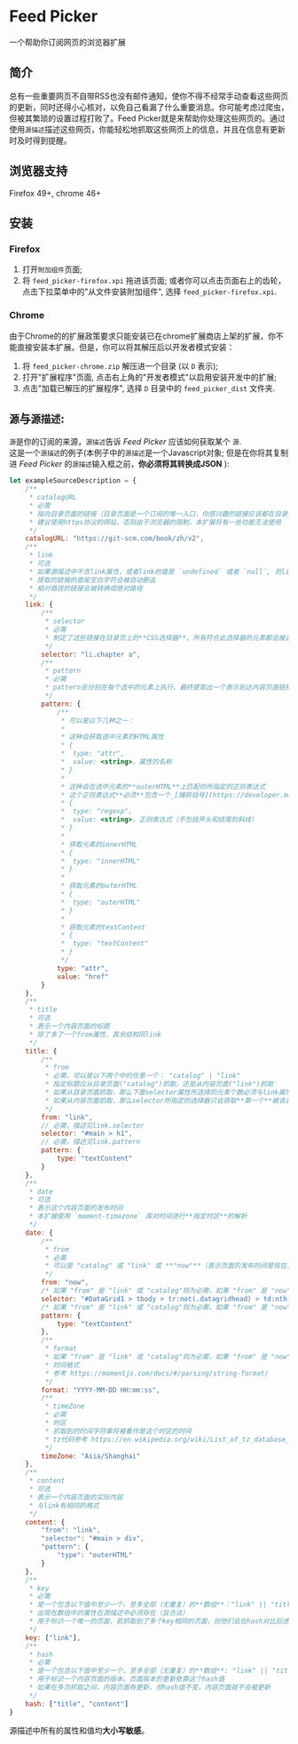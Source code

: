 # Feed Picker
一个帮助你订阅网页的浏览器扩展

## 简介 
总有一些重要网页不自带RSS也没有邮件通知，使你不得不经常手动查看这些网页的更新，同时还得小心核对，以免自己看漏了什么重要消息。你可能考虑过爬虫，但被其繁琐的设置过程打败了。Feed Picker就是来帮助你处理这些网页的。通过使用`源描述`描述这些网页，你能轻松地抓取这些网页上的信息，并且在信息有更新时及时得到提醒。

## 浏览器支持
Firefox 49+, chrome 46+  

## 安装

### Firefox
1. 打开`附加组件`页面;
2. 将 `feed_picker-firefox.xpi` 拖进该页面; 或者你可以点击页面右上的齿轮，点击下拉菜单中的"从文件安装附加组件", 选择 `feed_picker-firefox.xpi`.

### Chrome
由于Chrome的的扩展政策要求只能安装已在chrome扩展商店上架的扩展，你不能直接安装本扩展。但是，你可以将其解压后以开发者模式安装：
1. 将 `feed_picker-chrome.zip` 解压进一个目录 (以 `D` 表示);
2. 打开"扩展程序"页面, 点击右上角的"开发者模式"以启用安装开发中的扩展;
3. 点击"加载已解压的扩展程序", 选择 `D` 目录中的 `feed_picker_dist` 文件夹.

## `源`与`源描述`:
`源`是你的订阅的来源，`源描述`告诉 _Feed Picker_ 应该如何获取某个 `源`.  
这是一个`源描述`的例子(本例子中的`源描述`是一个Javascript对象; 但是在你将其复制进 _Feed Picker_ 的`源描述`输入框之前，**你必须将其转换成JSON** ):
```javascript
let exampleSourceDescription = {
    /**
     * catalogURL
     * 必需
     * 指向目录页面的链接（目录页面是一个订阅的唯一入口，你感兴趣的链接应该都在目录页面上）.
     * 建议使用https协议的网站，否则由于浏览器的限制，本扩展将有一些功能无法使用
     */
    catalogURL: "https://git-scm.com/book/zh/v2",
    /**
     * link
     * 可选
     * 如果源描述中不含link属性，或者link的值是 `undefined` 或者 `null`, 则link选项将被忽略
     * 提取的链接的首尾空白字符会被自动删去
     * 相对路径的链接会被转换成绝对路径
     */
    link: {
        /**
         * selector
         * 必需
         * 制定了这些链接在目录页上的**CSS选择器**。所有符合此选择器的元素都会被选中
         */
        selector: "li.chapter a",
        /**
         * pattern
         * 必需
         * pattern会分别在每个选中的元素上执行，最终提取出一个表示到达内容页面链接的字符串
         */
        pattern: {
            /**
             * 可以是以下几种之一：
             *
             * 这种会获取选中元素的HTML属性
             * {
             *  type: "attr",
             *  value: <string>，属性的名称
             * }
             * 
             * 这种会在选中元素的**outerHTML**上匹配你所指定的正则表达式
             * 这个正则表达式**必须**包含一个_[捕获括号](https://developer.mozilla.org/zh-CN/docs/Web/JavaScript/Guide/Regular_Expressions#special-capturing-parentheses)_，结果即第一个捕获括号捕获的字符串
             * {
             *  type: "regexp",
             *  value: <string>，正则表达式（不包括开头和结尾的斜线）
             * }
             * 
             * 获取元素的innerHTML
             * {
             *  type: "innerHTML"
             * }
             * 
             * 获取元素的outerHTML
             * {
             *  type: "outerHTML"
             * }
             * 
             * 获取元素的textContent
             * {
             *  type: "textContent"
             * }
             */
            type: "attr",
            value: "href"
        }
    },
    /**
     * title
     * 可选
     * 表示一个内容页面的标题
     * 除了多了一个from属性，其余结构同link
     */
    title: {
        /**
         * from
         * 必需，可以是以下两个中的任意一个： "catalog" | "link"
         * 指定标题应从目录页面("catalog")抓取，还是从内容页面("link")抓取
         * 如果从目录页面抓取，那么下面selector属性所选择的元素个数必须与link属性相等，且在意义上与link属性的同一位置的值一一对应（如果有link属性的话）
         * 如果从内容页面抓取，那么selector所指定的选择器只会获取**第一个**被该选择器选中的元素（每页一个，与link属性一一对应）。这种情况下，必须确保有link属性
         */
        from: "link",
        // 必需，描述见link.selector
        selector: "#main > h1",
        // 必需，描述见link.pattern
        pattern: {
            type: "textContent"
        }
    },
    /**
     * date
     * 可选
     * 表示这个内容页面的发布时间
     * 本扩展使用 `moment-timezone` 库对时间进行**指定时区**的解析
     */
    date: {
        /**
         * from
         * 必需
         * 可以是 "catalog" 或 "link" 或 **"now"**（表示页面的发布时间是现在，适用于页面没有时间可以抓取的情况）
         */
        from: "now",
        /* 如果 "from" 是 "link" 或 "catalog"则为必需，如果 "from" 是 "now" 则此属性被忽略 */
        selector: "#DataGrid1 > tbody > tr:not(.datagridhead) > td:nth-child(3)",
        /* 如果 "from" 是 "link" 或 "catalog"则为必需，如果 "from" 是 "now" 则此属性被忽略 */
        pattern: {
            type: "textContent"
        },
        /**
         * format
         * 如果 "from" 是 "link" 或 "catalog"则为必需，如果 "from" 是 "now" 则此属性被忽略
         * 时间格式
         * 参考 https://momentjs.com/docs/#/parsing/string-format/
         */
        format: "YYYY-MM-DD HH:mm:ss",
        /**
         * timeZone
         * 必需
         * 时区
         * 抓取到的时间字符串将被看作是这个时区的时间
         * tz代码参考 https://en.wikipedia.org/wiki/List_of_tz_database_time_zones
         */
        timeZone: "Asia/Shanghai"
    },
    /** 
     * content
     * 可选
     * 表示一个内容页面的实际内容
     * 与link有相同的格式
     */
    content: {
        "from": "link",
        "selector": "#main > div",
        "pattern": {
            "type": "outerHTML"
        }
    },
    /**
     * key
     * 必需
     * 是一个包含以下值中至少一个、至多全部（无重复）的**数组**："link" || "title" || "date" || "content"
     * 出现在数组中的属性在源描述中必须存在（且合法）
     * 用于标识一个唯一的页面，若抓取到了多个key相同的页面，则他们会在hash对比后进行合并
     */
    key: ["link"],
    /**
     * hash
     * 必需
     * 是一个包含以下值中至少一个、至多全部（无重复）的**数组**: "link" || "title" || "date" || "content" || "key"
     * 用于标识一个内容页面的版本。页面版本的更新依靠这个hash值
     * 如果在多次抓取之间，内容页面有更新，但hash值不变，内容页面就不会被更新
     */
    hash: ["title", "content"]
}
```
源描述中所有的属性和值均**大小写敏感**。
